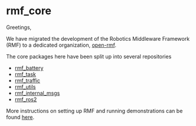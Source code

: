 # rmf\_core

Greetings,

We have migrated the development of the Robotics Middleware Framework (RMF) to a dedicated organization, [open-rmf](https://github.com/open-rmf).

The core packages here have been split up into several repositories
* [rmf_battery](https://github.com/open-rmf/rmf_battery)
* [rmf_task](https://github.com/open-rmf/rmf_task)
* [rmf_traffic](https://github.com/open-rmf/rmf_traffic)
* [rmf_utils](https://github.com/open-rmf/rmf_utils)
* [rmf_internal_msgs](https://github.com/open-rmf/rmf_internal_msgs)
* [rmf_ros2](https://github.com/open-rmf/rmf_ros2)

More instructions on setting up RMF and running demonstrations can be found [here](https://github.com/open-rmf/rmf).
